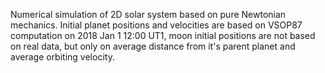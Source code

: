 Numerical simulation of 2D solar system based on pure Newtonian mechanics.
Initial planet positions and velocities are based on VSOP87 computation on 2018 Jan 1 12:00 UT1, moon initial positions are not based on real data,
but only on average distance from it's parent planet and average orbiting velocity.